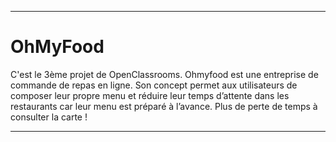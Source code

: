 ---
# OhMyFood

C'est le 3ème projet de OpenClassrooms.
Ohmyfood est une entreprise de commande de repas en ligne. Son concept permet aux utilisateurs de composer leur propre menu et réduire leur temps d’attente dans les restaurants car leur menu est préparé à l’avance. Plus de perte de temps à consulter la carte !

---
